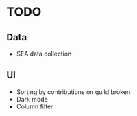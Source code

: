 # TODO

## Data

- SEA data collection

## UI

- Sorting by contributions on guild broken
- Dark mode
- Column filter
